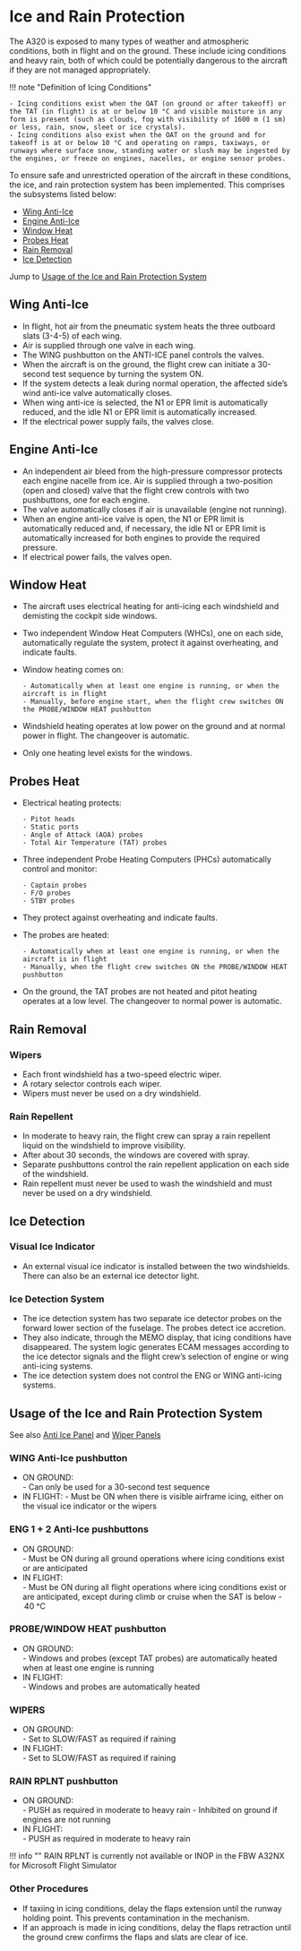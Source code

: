 # Ice and Rain Protection

The A320 is exposed to many types of weather and atmospheric conditions, both in flight and on the ground. These include icing conditions and heavy rain, both of which could be potentially dangerous to the aircraft if they are not managed appropriately.

!!! note "Definition of Icing Conditions"  

    - Icing conditions exist when the OAT (on ground or after takeoff) or the TAT (in flight) is at or below 10 °C and visible moisture in any form is present (such as clouds, fog with visibility of 1600 m (1 sm) or less, rain, snow, sleet or ice crystals).   
    - Icing conditions also exist when the OAT on the ground and for takeoff is at or below 10 °C and operating on ramps, taxiways, or runways where surface snow, standing water or slush may be ingested by the engines, or freeze on engines, nacelles, or engine sensor probes.
    
To ensure safe and unrestricted operation of the aircraft in these conditions, the ice, and rain protection system has been implemented. This comprises the subsystems listed below:

- [Wing Anti-Ice](#wing-anti-ice)
- [Engine Anti-Ice](#engine-anti-ice) 
- [Window Heat](#window-heat) 
- [Probes Heat](#probes-heat)
- [Rain Removal](#rain-removal)
- [Ice Detection](#ice-detection)

Jump to [Usage of the Ice and Rain Protection System](#usage-of-the-ice-and-rain-protection-system)

## Wing Anti-Ice  

- In flight, hot air from the pneumatic system heats the three outboard slats (3-4-5) of each wing.  
- Air is supplied through one valve in each wing.  
- The WING pushbutton on the ANTI-ICE panel controls the valves.  
- When the aircraft is on the ground, the flight crew can initiate a 30-second test sequence by turning the system ON.  
- If the system detects a leak during normal operation, the affected side’s wind anti-ice valve automatically closes.  
- When wing anti-ice is selected, the N1 or EPR limit is automatically reduced, and the idle N1 or EPR limit is automatically increased.  
- If the electrical power supply fails, the valves close.

## Engine Anti-Ice 

- An independent air bleed from the high-pressure compressor protects each engine nacelle from ice. Air is supplied through a two-position (open and closed) valve that the flight crew controls with two pushbuttons, one for each engine.  
- The valve automatically closes if air is unavailable (engine not running).  
- When an engine anti-ice valve is open, the N1 or EPR limit is automatically reduced and, if necessary, the idle N1 or EPR limit is automatically increased for both engines to provide the required pressure.  
- If electrical power fails, the valves open.

## Window Heat  

- The aircraft uses electrical heating for anti-icing each windshield and demisting the cockpit side windows.  
- Two independent Window Heat Computers (WHCs), one on each side, automatically regulate the system, protect it against overheating, and indicate faults.  

- Window heating comes on:  

      - Automatically when at least one engine is running, or when the aircraft is in flight  
      - Manually, before engine start, when the flight crew switches ON the PROBE/WINDOW HEAT pushbutton

- Windshield heating operates at low power on the ground and at normal power in flight. The changeover is automatic.
- Only one heating level exists for the windows.

## Probes Heat  

- Electrical heating protects:  

      - Pitot heads  
      - Static ports  
      - Angle of Attack (AOA) probes  
      - Total Air Temperature (TAT) probes  

- Three independent Probe Heating Computers (PHCs) automatically control and monitor:  
 
      - Captain probes   
      - F/O probes  
      - STBY probes  

- They protect against overheating and indicate faults.  
- The probes are heated:  

      - Automatically when at least one engine is running, or when the aircraft is in flight  
      - Manually, when the flight crew switches ON the PROBE/WINDOW HEAT pushbutton  

- On the ground, the TAT probes are not heated and pitot heating operates at a low level. The changeover to normal power is automatic.

## Rain Removal

### Wipers

- Each front windshield has a two-speed electric wiper.
- A rotary selector controls each wiper.
- Wipers must never be used on a dry windshield.

### Rain Repellent

- In moderate to heavy rain, the flight crew can spray a rain repellent liquid on the windshield to improve visibility.
- After about 30 seconds, the windows are covered with spray.
- Separate pushbuttons control the rain repellent application on each side of the windshield.
- Rain repellent must never be used to wash the windshield and must never be used on a dry windshield.

## Ice Detection

### Visual Ice Indicator
- An external visual ice indicator is installed between the two windshields. There can also be an external ice detector light.

### Ice Detection System
- The ice detection system has two separate ice detector probes on the forward lower section of the fuselage. The probes detect ice accretion.  
- They also indicate, through the MEMO display, that icing conditions have disappeared. The system logic generates ECAM messages according to the ice detector signals and the flight crew’s selection of engine or wing anti-icing systems.  
- The ice detection system does not control the ENG or WING anti-icing systems.  

## Usage of the Ice and Rain Protection System

See also [Anti Ice Panel](../a32nx-briefing/flight-deck/ovhd/anti-ice.md) and [Wiper Panels](../a32nx-briefing/flight-deck/ovhd/wipers.md)

### WING Anti-Ice pushbutton  

- ON GROUND:  
      - Can only be used for a 30-second test sequence  
- IN FLIGHT: 
      - Must be ON when there is visible airframe icing, either on the visual ice indicator or the wipers  

### ENG 1 + 2 Anti-Ice pushbuttons

- ON GROUND:  
      - Must be ON during all ground operations where icing conditions exist or are anticipated  
- IN FLIGHT:  
      - Must be ON during all flight operations where icing conditions exist or are anticipated, except during climb or cruise when the SAT is below - 40 ᵒC  

### PROBE/WINDOW HEAT pushbutton  

- ON GROUND:  
      - Windows and probes (except TAT probes) are automatically heated when at least one engine is running
- IN FLIGHT:  
      - Windows and probes are automatically heated

### WIPERS  

- ON GROUND:  
      - Set to SLOW/FAST as required if raining  
- IN FLIGHT:  
      - Set to SLOW/FAST as required if raining  

### RAIN RPLNT pushbutton

- ON GROUND:  
      - PUSH as required in moderate to heavy rain
      - Inhibited on ground if engines are not running  
- IN FLIGHT:  
      - PUSH as required in moderate to heavy rain  

!!! info ""
    RAIN RPLNT is currently not available or INOP in the FBW A32NX for Microsoft Flight Simulator

### Other Procedures
- If taxiing in icing conditions, delay the flaps extension until the runway holding point. This prevents contamination in the mechanism.  
- If an approach is made in icing conditions, delay the flaps retraction until the ground crew confirms the flaps and slats are clear of ice.

